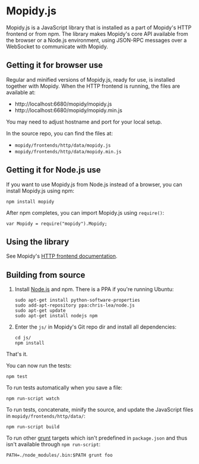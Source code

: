Mopidy.js
=========

Mopidy.js is a JavaScript library that is installed as a part of Mopidy's HTTP
frontend or from npm. The library makes Mopidy's core API available from the
browser or a Node.js environment, using JSON-RPC messages over a WebSocket to
communicate with Mopidy.


Getting it for browser use
--------------------------

Regular and minified versions of Mopidy.js, ready for use, is installed
together with Mopidy. When the HTTP frontend is running, the files are
available at:

- http://localhost:6680/mopidy/mopidy.js
- http://localhost:6680/mopidy/mopidy.min.js

You may need to adjust hostname and port for your local setup.

In the source repo, you can find the files at:

- `mopidy/frontends/http/data/mopidy.js`
- `mopidy/frontends/http/data/mopidy.min.js`


Getting it for Node.js use
--------------------------

If you want to use Mopidy.js from Node.js instead of a browser, you can install
Mopidy.js using npm:

    npm install mopidy

After npm completes, you can import Mopidy.js using ``require()``:

    var Mopidy = require("mopidy").Mopidy;


Using the library
-----------------

See Mopidy's [HTTP frontend
documentation](http://docs.mopidy.com/en/latest/modules/frontends/http/).


Building from source
--------------------

1. Install [Node.js](http://nodejs.org/) and npm. There is a PPA if you're
   running Ubuntu:

       sudo apt-get install python-software-properties
       sudo add-apt-repository ppa:chris-lea/node.js
       sudo apt-get update
       sudo apt-get install nodejs npm

2. Enter the `js/` in Mopidy's Git repo dir and install all dependencies:

       cd js/
       npm install

That's it.

You can now run the tests:

    npm test

To run tests automatically when you save a file:

    npm run-script watch

To run tests, concatenate, minify the source, and update the JavaScript files
in `mopidy/frontends/http/data/`:

    npm run-script build

To run other [grunt](http://gruntjs.com/) targets which isn't predefined in
`package.json` and thus isn't available through `npm run-script`:

    PATH=./node_modules/.bin:$PATH grunt foo
